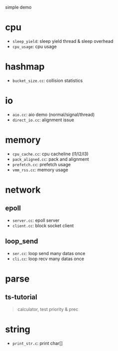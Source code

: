 simple demo
# cpu
- `sleep_yield`: sleep yield thread & sleep overhead
- `cpu_usage`: cpu usage
# hashmap
- `bucket_size.cc`: collision statistics
# io
- `aio.cc`: aio demo (normal/signal/thread)
- `direct_io.cc`: alignment issue
# memory
- `cpu_cache.cc`: cpu cacheline (l1/l2/l3)
- `pack_aligned.cc`: pack and alignment
- `prefetch.cc`: prefetch usage
- `vmm_rss.cc`: memory usage
# network
## epoll
- `server.cc`: epoll server
- `client.cc`: block socket client
## loop_send
- `ser.cc`: loop send many datas once
- `cli.cc`: loop recv many datas once
# parse
## ts-tutorial
> calculator, test priority & prec
# string
- `print_str.c`: print char[]

